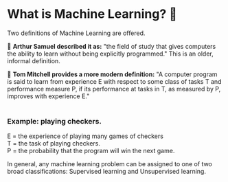 # What is Machine Learning? 🤖

Two definitions of Machine Learning are offered. 
  
💨 <strong>Arthur Samuel described it as:</strong> "the field of study that gives computers the ability to learn without being explicitly programmed." This is an older, informal definition. <br>

💨 <strong>Tom Mitchell provides a more modern definition:</strong> "A computer program is said to learn from experience E with respect to some class of tasks T and performance measure P, if its performance at tasks in T, as measured by P, improves with experience E." <br><br>

<h3>Example: playing checkers.</h3> 

E = the experience of playing many games of checkers <br>
T = the task of playing checkers. <br>
P = the probability that the program will win the next game. <br>

In general, any machine learning problem can be assigned to one of two broad classifications:
Supervised learning and Unsupervised learning.
